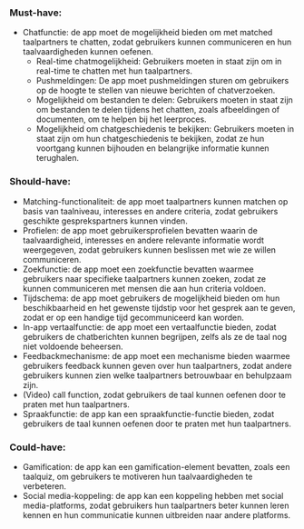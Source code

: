 
### Must-have:
* Chatfunctie: de app moet de mogelijkheid bieden om met matched taalpartners te chatten, zodat gebruikers kunnen communiceren en hun taalvaardigheden kunnen oefenen.
    * Real-time chatmogelijkheid: Gebruikers moeten in staat zijn om in real-time te chatten met hun taalpartners.
    * Pushmeldingen: De app moet pushmeldingen sturen om gebruikers op de hoogte te stellen van nieuwe berichten of chatverzoeken.
    * Mogelijkheid om bestanden te delen: Gebruikers moeten in staat zijn om bestanden te delen tijdens het chatten, zoals afbeeldingen of documenten, om te helpen bij het leerproces.
    * Mogelijkheid om chatgeschiedenis te bekijken: Gebruikers moeten in staat zijn om hun chatgeschiedenis te bekijken, zodat ze hun voortgang kunnen bijhouden en belangrijke informatie kunnen terughalen.
### Should-have:
* Matching-functionaliteit: de app moet taalpartners kunnen matchen op basis van taalniveau, interesses en andere criteria, zodat gebruikers geschikte gesprekspartners kunnen vinden.
* Profielen: de app moet gebruikersprofielen bevatten waarin de taalvaardigheid, interesses en andere relevante informatie wordt weergegeven, zodat gebruikers kunnen beslissen met wie ze willen communiceren.
* Zoekfunctie: de app moet een zoekfunctie bevatten waarmee gebruikers naar specifieke taalpartners kunnen zoeken, zodat ze kunnen communiceren met mensen die aan hun criteria voldoen.
* Tijdschema: de app moet gebruikers de mogelijkheid bieden om hun beschikbaarheid en het gewenste tijdstip voor het gesprek aan te geven, zodat er op een handige tijd gecommuniceerd kan worden.
* In-app vertaalfunctie: de app moet een vertaalfunctie bieden, zodat gebruikers de chatberichten kunnen begrijpen, zelfs als ze de taal nog niet voldoende beheersen.
* Feedbackmechanisme: de app moet een mechanisme bieden waarmee gebruikers feedback kunnen geven over hun taalpartners, zodat andere gebruikers kunnen zien welke taalpartners betrouwbaar en behulpzaam zijn.
* (Video) call function, zodat gebruikers de taal kunnen oefenen door te praten met hun taalpartners.
* Spraakfunctie: de app kan een spraakfunctie-functie bieden, zodat gebruikers de taal kunnen oefenen door te praten met hun taalpartners.
### Could-have:
* Gamification: de app kan een gamification-element bevatten, zoals een taalquiz, om gebruikers te motiveren hun taalvaardigheden te verbeteren.
* Social media-koppeling: de app kan een koppeling hebben met social media-platforms, zodat gebruikers hun taalpartners beter kunnen leren kennen en hun communicatie kunnen uitbreiden naar andere platforms.


